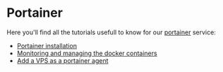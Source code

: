# Portainer

Here you'll find all the tutorials usefull to know for our [portainer](../../portainer.md) service:

* [Portainer installation](./installation.md)
* [Monitoring and managing the docker containers](./containers.md)
* [Add a VPS as a portainer agent](./agent.md)
